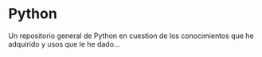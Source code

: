 # Python
Un repositorio general de Python en cuestion de los conocimientos que he adquirido y usos que le he dado...
